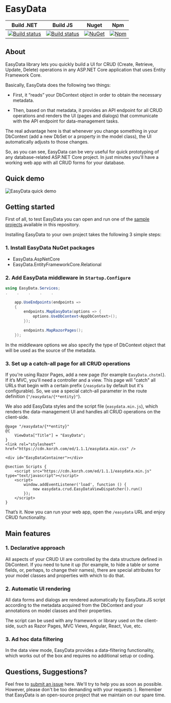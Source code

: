 # EasyData

| Build .NET | Build JS | Nuget | Npm |
|---|---|---|---|
| [![Build status](https://github.com/KorzhCom/EasyData/workflows/EasyData.NET%20Pipeline/badge.svg?branch=master&event=push)](https://github.com/KorzhCom/EasyData/actions?query=workflow%3A%22EasyData.NET+Pipeline%22+event%3Apush+branch%3Amaster)  | [![Build status](https://github.com/KorzhCom/EasyData/workflows/EasyData.JS%20Pipeline/badge.svg?branch=master&event=push)](https://github.com/KorzhCom/EasyData/actions?query=workflow%3A%22EasyData.JS+Pipeline%22+event%3Apush+branch%3Amaster) | [![NuGet](https://img.shields.io/nuget/v/EasyData.AspNetCore.svg)](https://www.nuget.org/packages/EasyData.AspNetCore) | [![Npm](https://img.shields.io/npm/v/@easydata/crud/latest)](https://www.npmjs.com/package/@easydata/crud) |

## About

EasyData library lets you quickly build a UI for CRUD (Create, Retrieve, Update, Delete) operations in any ASP.NET Core application that uses Entity Framework Core.

Basically, EasyData does the following two things:
 
* First, it “reads” your DbContext object in order to obtain the necessary metadata.

* Then, based on that metadata, it provides an API endpoint for all CRUD operations and renders the UI (pages and dialogs) that communicate with the API endpoint for data-management tasks.

The real advantage here is that whenever you change something in your DbContext (add a new DbSet or a property in the model class), the UI automatically adjusts to those changes.

So, as you can see, EasyData can be very useful for quick prototyping of any database-related ASP.NET Core project. In just minutes you'll have a working web app with all CRUD forms for your database.

## Quick demo

![EasyData quick demo](https://cdn.korzh.com/img/easydata-demo01.gif "EasyData quick demo")


## Getting started

First of all, to test EasyData you can open and run one of the [sample projects](https://github.com/korzh/EasyData/tree/master/samples) available in this repository. 

Installing EasyData to your own project takes the following 3 simple steps:

### 1. Install EasyData NuGet packages

* EasyData.AspNetCore
* EasyData.EntityFrameworkCore.Relational

### 2. Add EasyData middleware in `Startup.Configure`

```c#
using EasyData.Services;
.    .    .    .    .

    app.UseEndpoints(endpoints =>
    {
        endpoints.MapEasyData(options => {
            options.UseDbContext<AppDbContext>();
        });

        endpoints.MapRazorPages();
    });

```

In the middleware options we also specify the type of DbContext object that will be used as the source of the metadata.

### 3. Set up a catch-all page for all CRUD operations

If you're using Razor Pages, add a new page (for example `EasyData.chstml`). If it’s MVC, you'll need a controller and a view.
This page will "catch" all URLs that begin with a certain prefix (`/easydata` by default but it's configurable). So, we use a special catch-all parameter in the route definition (`"/easydata/{**entity}"`).

We also add EasyData styles and the script file (`easydata.min.js`), which renders the data-management UI and handles all CRUD operations on the client-side.

```
@page "/easydata/{**entity}"
@{
    ViewData["Title"] = "EasyData";
}
<link rel="stylesheet" href="https://cdn.korzh.com/ed/1.1.1/easydata.min.css" />

<div id="EasyDataContainer"></div>

@section Scripts {
    <script src="https://cdn.korzh.com/ed/1.1.1/easydata.min.js" type="text/javascript"></script>
    <script>
        window.addEventListener('load', function () {
            new easydata.crud.EasyDataViewDispatcher().run()
        });
    </script>
}
```

That’s it. Now you can run your web app, open the `/easydata` URL and enjoy CRUD functionality.


## Main features

### 1.  Declarative approach

All aspects of your CRUD UI are controlled by the data structure defined in DbContext. If you need to tune it up (for example, to hide a table or some fields, or, perhaps, to change their names), there are special attributes for your model classes and properties with which to do that.

### 2. Automatic UI rendering

All data forms and dialogs are rendered automatically by EasyData.JS script according to the metadata acquired from the DbContext and your annotations on model classes and their properties.

The script can be used with any framework or library used on the client-side, such as Razor Pages, MVC Views, Angular, React, Vue, etc.

### 3. Ad hoc data filtering

In the data view mode, EasyData provides a data-filtering functionality, which works out of the box and requires no additional setup or coding.

## Questions, Suggestions?

Feel free to [submit an issue](https://github.com/korzh/EasyData/issues) here. We'll try to help you as soon as possible. 
However, please don't be too demanding with your requests :). Remember that EasyData is an open-source project that we maintain on our spare time.
